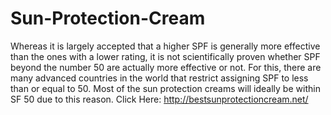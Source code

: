 # Sun-Protection-Cream
Whereas it is largely accepted that a higher SPF is generally more effective than the ones with a lower rating, it is not scientifically proven whether SPF beyond the number 50 are actually more effective or not. For this, there are many advanced countries in the world that restrict assigning SPF to less than or equal to 50. Most of the sun protection creams will ideally be within SF 50 due to this reason. Click Here: http://bestsunprotectioncream.net/﻿
